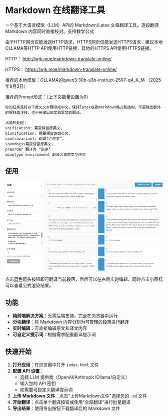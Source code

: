 # Markdown 在线翻译工具

一个基于大语言模型（LLM）API的 Markdown/Latex 文章翻译工具。逐段翻译 Markdown 内容同时直接校对。支持数学公式

由于HTTP网页仅能发送HTTP请求，HTTPS网页仅能发送HTTPS请求：建议本地OLLAMA等HTTP API使用HTTP链接，其他的HTTPS API使用HTTPS链接。

HTTP： http://wjk.moe/markdown-translate-online/

HTTPS： https://wjk.moe/markdown-translate-online/

推荐的本地模型：OLLAMA的qwen3:30b-a3b-instruct-2507-q4_K_M  （2025年9月2日）

推荐的Prompt形式：（上下文数量设置为0）

```
你的任务是将以下原文文本翻译成中文，保持latex或者markdown格式和结构，不要输出额外的解释或注释，也不用输出前文和后文的翻译。

术语的处理：
unification: 需要保留原英文，
biunifucation: 需要保留原始英文，
contravariant: 翻译为“逆变”，
soundness需要保留原英文，
preorder 翻译为 “前序”
monotype environment 翻译为单态类型环境
```

## 使用

![](screenshot1.png)

点击蓝色箭头按钮即可翻译当前段落，然后可以在右侧实时编辑，同时点击小图标可以查看公式渲染结果。

## 功能

- **纯前端解决方案**：无需后端支持，完全在浏览器中运行
- **分块翻译**：将 Markdown 内容分割为可管理的段落进行翻译
- **实时编辑**：可直接编辑原文和译文内容
- **可自定义提示词**：根据需求配置翻译提示词

## 快速开始

1. **打开应用**：在浏览器中打开 `index.html` 文件
2. **配置 API 设置**：
   - 选择 LLM 提供商（OpenAI/Anthropic/Ollama/自定义）
   - 输入您的 API 密钥
   - 如需要可自定义翻译提示词
3. **上传 Markdown 文件**：点击"上传Markdown文件"选择您的 `.md` 文件
4. **开始翻译**：点击单个翻译按钮或使用"全部翻译"进行批量翻译
5. **导出结果**：使用导出按钮下载翻译后的 Markdown 文件
